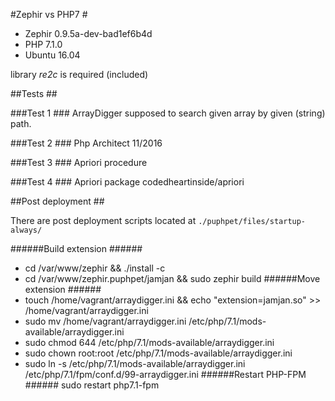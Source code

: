 #Zephir vs PHP7 #

* Zephir 0.9.5a-dev-bad1ef6b4d
* PHP 7.1.0
* Ubuntu 16.04

library *re2c* is required (included)


##Tests ##

###Test 1 ###
ArrayDigger supposed to search given array by given (string) path.

###Test 2 ###
Php Architect 11/2016

###Test 3 ###
Apriori procedure

###Test 4 ###
Apriori package codedheartinside/apriori




##Post deployment ##

There are post deployment scripts located at `./puphpet/files/startup-always/`

######Build extension ######
* cd /var/www/zephir && ./install -c
* cd /var/www/zephir.puphpet/jamjan && sudo zephir build
######Move extension ######
* touch /home/vagrant/arraydigger.ini && echo "extension=jamjan.so" >> /home/vagrant/arraydigger.ini
* sudo mv /home/vagrant/arraydigger.ini /etc/php/7.1/mods-available/arraydigger.ini
* sudo chmod 644 /etc/php/7.1/mods-available/arraydigger.ini
* sudo chown root:root /etc/php/7.1/mods-available/arraydigger.ini
* sudo ln -s /etc/php/7.1/mods-available/arraydigger.ini /etc/php/7.1/fpm/conf.d/99-arraydigger.ini
######Restart PHP-FPM ######
sudo restart php7.1-fpm
